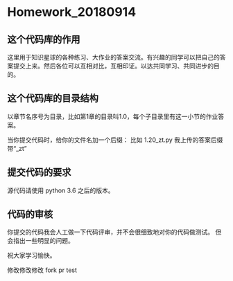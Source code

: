 # Homework_20180914

## 这个代码库的作用
这里用于知识星球的各种练习、大作业的答案交流。有兴趣的同学可以把自己的答案提交上来。然后各位可以互相对比，互相印证。以达共同学习、共同进步的目的。

## 这个代码库的目录结构
以章节名序号为目录，比如第1章的目录叫1.0，每个子目录里有这一小节的作业答案。

当你提交代码时，给你的文件名加一个后缀：
比如 1.20_zt.py 我上传的答案后缀带“_zt”

## 提交代码的要求
源代码请使用 python 3.6 之后的版本。

## 代码的审核
你提交的代码我会人工做一下代码评审，并不会很细致地对你的代码做测试。
但会指出一些明显的问题。


祝大家学习愉快。

修改修改修改
fork pr test
